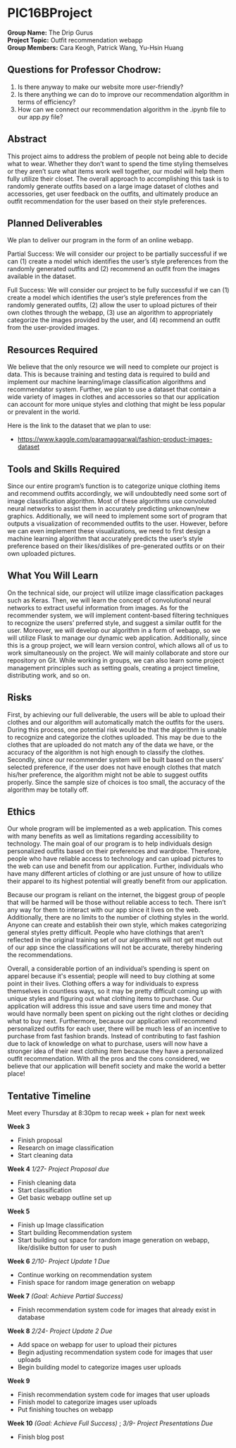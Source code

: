 # PIC16BProject

**Group Name:** The Drip Gurus <br>
**Project Topic:** Outfit recommendation webapp <br>
**Group Members:** Cara Keogh, Patrick Wang, Yu-Hsin Huang <br>

## Questions for Professor Chodrow:

1. Is there anyway to make our website more user-friendly?
2. Is there anything we can do to improve our recommendation algorithm in terms of efficiency?
3. How can we connect our recommendation algorithm in the .ipynb file to our app.py file? 

## Abstract
This project aims to address the problem of people not being able to decide what to wear. Whether they don’t want to spend the time styling themselves or they aren’t sure what items work well together, our model will help them fully utilize their closet. The overall approach to accomplishing this task is to randomly generate outfits based on a large image dataset of clothes and accessories, get user feedback on the outfits, and ultimately produce an outfit recommendation for the user based on their style preferences.

## Planned Deliverables
We plan to deliver our program in the form of an online webapp.

Partial Success: 
We will consider our project to be partially successful if we can (1) create a model which identifies the user’s style preferences from the randomly generated outfits and (2) recommend an outfit from the images available in the dataset.

Full Success: 
We will consider our project to be fully successful if we can (1) create a model which identifies the user’s style preferences from the randomly generated outfits, (2) allow the user to upload pictures of their own clothes through the webapp, (3) use an algorithm to appropriately categorize the images provided by the user, and (4) recommend an outfit from the user-provided images. 

## Resources Required
We believe that the only resource we will need to complete our project is data. This is because training and testing data is required to build and implement our machine learning/image classification algorithms and recommendator system. Further, we plan to use a dataset that contain a wide variety of images in clothes and accessories so that our application can account for more unique styles and clothing that might be less popular or prevalent in the world. 

Here is the link to the dataset that we plan to use:
- https://www.kaggle.com/paramaggarwal/fashion-product-images-dataset

## Tools and Skills Required
Since our entire program’s function is to categorize unique clothing items and recommend outfits accordingly, we will undoubtedly need some sort of image classification algorithm. Most of these algorithms use convoluted neural networks to assist them in accurately predicting unknown/new graphics. Additionally, we will need to implement some sort of program that outputs a visualization of recommended outfits to the user. However, before we can even implement these visualizations, we need to first design a machine learning algorithm that accurately predicts the user’s style preference based on their likes/dislikes of pre-generated outfits or on their own uploaded pictures. 

## What You Will Learn
On the technical side, our project will utilize image classification packages such as Keras. Then, we will learn the concept of convolutional neural networks to extract useful information from images. As for the recommender system, we will implement content-based filtering techniques to recognize the users’ preferred style, and suggest a similar outfit for the user. Moreover, we will develop our algorithm in a form of webapp, so we will utilize Flask to manage our dynamic web application. Additionally, since this is a group project, we will learn version control, which allows all of us to work simultaneously on the project. We will mainly collaborate and store our repository on Git. While working in groups, we can also learn some project management principles such as setting goals, creating a project timeline, distributing work, and so on.

## Risks
First, by achieving our full deliverable, the users will be able to upload their clothes and our algorithm will automatically match the outfits for the users. During this process, one potential risk would be that the algorithm is unable to recognize and categorize the clothes uploaded. This may be due to the clothes that are uploaded do not match any of the data we have, or the accuracy of the algorithm is not high enough to classify the clothes. Secondly, since our recommender system will be built based on the users’ selected preference, if the user does not have enough clothes that match his/her preference, the algorithm might not be able to suggest outfits properly. Since the sample size of choices is too small, the accuracy of the algorithm may be totally off.

## Ethics
Our whole program will be implemented as a web application. This comes with many benefits as well as limitations regarding accessibility to technology. The main goal of our program is to help individuals design personalized outfits based on their preferences and wardrobe. Therefore, people who have reliable access to technology and can upload pictures to the web can use and benefit from our application. Further, individuals who have many different articles of clothing or are just unsure of how to utilize their apparel to its highest potential will greatly benefit from our application. 

Because our program is reliant on the internet, the biggest group of people that will be harmed will be those without reliable access to tech. There isn’t any way for them to interact with our app since it lives on the web. Additionally, there are no limits to the number of clothing styles in the world. Anyone can create and establish their own style, which makes categorizing general styles pretty difficult. People who have clothings that aren’t reflected in the original training set of our algorithms will not get much out of our app since the classifications will not be accurate, thereby hindering the recommendations. 

Overall, a considerable portion of an individual’s spending is spent on apparel because it's essential; people will need to buy clothing at some point in their lives. Clothing offers a way for individuals to express themselves in countless ways, so it may be pretty difficult coming up with unique styles and figuring out what clothing items to purchase. Our application will address this issue and save users time and money that would have normally been spent on picking out the right clothes or deciding what to buy next. Furthermore, because our application will recommend personalized outfits for each user, there will be much less of an incentive to purchase from fast fashion brands. Instead of contributing to fast fashion due to lack of knowledge on what to purchase, users will now have a stronger idea of their next clothing item because they have a personalized outfit recommendation. With all the pros and the cons considered, we believe that our application will benefit society and make the world a better place!

## Tentative Timeline
Meet every Thursday at 8:30pm to recap week + plan for next week

**Week 3**
- Finish proposal
- Research on image classification
- Start cleaning data

**Week 4**
*1/27- Project Proposal due*
- Finish cleaning data
- Start classification
- Get basic webapp outline set up

**Week 5**
- Finish up Image classification
- Start building Recommendation system
- Start building out space for random image generation on webapp, like/dislike button for user to push

**Week 6**
*2/10- Project Update 1 Due*
- Continue working on recommendation system
- Finish space for random image generation on webapp

**Week 7**
*(Goal: Achieve Partial Success)*
- Finish recommendation system code for images that already exist in database

**Week 8**
*2/24- Project Update 2 Due*
- Add space on webapp for user to upload their pictures
- Begin adjusting recommendation system code for images that user uploads
- Begin building model to categorize images user uploads

**Week 9**
- Finish recommendation system code for images that user uploads
- Finish model to categorize images user uploads
- Put finishing touches on webapp

**Week 10**
*(Goal: Achieve Full Success)* ; 
*3/9- Project Presentations Due*
- Finish blog post
